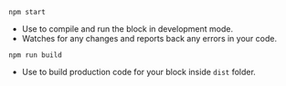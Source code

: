 `npm start`
- Use to compile and run the block in development mode.
- Watches for any changes and reports back any errors in your code.

`npm run build`
- Use to build production code for your block inside `dist` folder.
